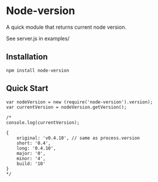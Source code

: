 
# Node-version
      
  A quick module that returns current node version.

  See server.js in examples/

## Installation

    npm install node-version

## Quick Start

    var nodeVersion = new (require('node-version').version);
    var currentVersion = nodeVersion.getVersion();

    /*
    console.log(currentVersion);

    {
    	original: 'v0.4.10', // same as process.version
  		short: '0.4',
  		long: '0.4.10',
  		major: '0',
  		minor: '4',
  		build: '10'
  	}
    */